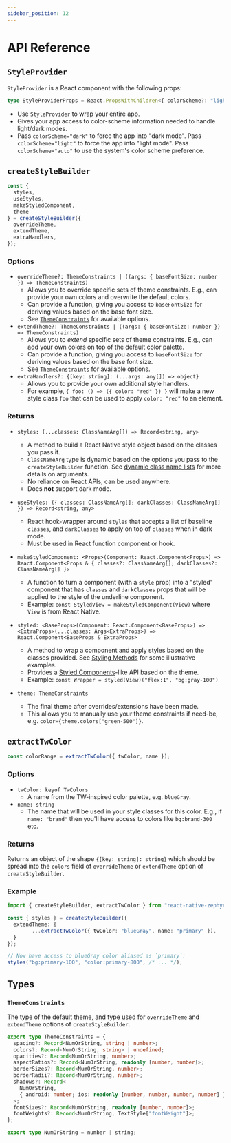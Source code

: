 ```yaml
---
sidebar_position: 12
---
```


# API Reference

## `StyleProvider`

`StyleProvider` is a React component with the following props:

```ts
type StyleProviderProps = React.PropsWithChildren<{ colorScheme?: "light" | "dark" | "auto" }>;
```

- Use `StyleProvider` to wrap your entire app.
- Gives your app access to color-scheme information needed to handle light/dark modes.
- Pass `colorScheme="dark"` to force the app into "dark mode". Pass `colorScheme="light"` to force the app into "light mode". Pass `colorScheme="auto"` to use the system's color scheme preference.

## `createStyleBuilder`

```ts
const {
  styles,
  useStyles,
  makeStyledComponent,
  theme
} = createStyleBuilder({
  overrideTheme,
  extendTheme,
  extraHandlers,
});
```

### Options

- `overrideTheme?: ThemeConstraints | ((args: { baseFontSize: number }) => ThemeConstraints)`
  - Allows you to override specific sets of theme constraints. E.g., can provide your own colors and overwrite the default colors.
  - Can provide a function, giving you access to `baseFontSize` for deriving values based on the base font size.
  - See [`ThemeConstraints`](#themeconstraints) for available options.
- `extendTheme?: ThemeConstraints | ((args: { baseFontSize: number }) => ThemeConstraints)`
  - Allows you to _extend_ specific sets of theme constraints. E.g., can add your own colors on top of the default color palette.
  - Can provide a function, giving you access to `baseFontSize` for deriving values based on the base font size.
  - See [`ThemeConstraints`](#themeconstraints) for available options.
- `extraHandlers?: {[key: string]: (...args: any[]) => object}`
  - Allows you to provide your own additional style handlers. 
  - For example, `{ foo: () => ({ color: "red" }) }` will make a new style class `foo` that can be used to apply `color: "red"` to an element.

### Returns

- `styles: (...classes: ClassNameArg[]) => Record<string, any>`
  - A method to build a React Native style object based on the classes you pass it. 
  - `ClassNameArg` type is dynamic based on the options you pass to the `createStyleBuilder` function. See [dynamic class name lists](./dynamic-classname-list.md) for more details on arguments.
  - No reliance on React APIs, can be used anywhere.
  - Does **not** support dark mode.
- `useStyles: ({ classes: ClassNameArg[]; darkClasses: ClassNameArg[] }) => Record<string, any>`
  - React hook-wrapper around `styles` that accepts a list of baseline `classes`, and `darkClasses` to apply on top of `classes` when in dark mode.
  - Must be used in React function component or hook.
- `makeStyledComponent: <Props>(Component: React.Component<Props>) => React.Component<Props & { classes?: ClassNameArg[]; darkClasses?: ClassNameArg[] }>`
  - A function to turn a component (with a `style` prop) into a "styled" component that has `classes` and `darkClasses` props that will be applied to the style of the underline component.
  - Example: `const StyledView = makeStyledComponent(View)` where `View` is from React Native.

- `styled: <BaseProps>(Component: React.Component<BaseProps>) => <ExtraProps>(...classes: Args<ExtraProps>) => React.Component<BaseProps & ExtraProps>`
  - A method to wrap a component and apply styles based on the classes provided. See [Styling Methods](./styling-methods.md#the-styled-component-wrapper) for some illustrative examples.
  - Provides a [Styled Components](https://styled-components.com/)-like API based on the theme.
  - Example: `const Wrapper = styled(View)("flex:1", "bg:gray-100")`
- `theme: ThemeConstraints`
  - The final theme after overrides/extensions have been made.
  - This allows you to manually use your theme constraints if need-be, e.g. `color={theme.colors["green-500"]}`.

## `extractTwColor`

```ts
const colorRange = extractTwColor({ twColor, name });
```

### Options

- `twColor: keyof TwColors`
  - A name from the TW-inspired color palette, e.g. `blueGray`.
- `name: string`
  - The name that will be used in your style classes for this color. E.g., if `name: "brand"` then you'll have access to colors like `bg:brand-300` etc.

### Returns

Returns an object of the shape `{[key: string]: string}` which should be spread into the `colors` field of `overrideTheme` or `extendTheme` option of `createStyleBuilder`.

### Example

```ts
import { createStyleBuilder, extractTwColor } from "react-native-zephyr";

const { styles } = createStyleBuilder({
  extendTheme: {
		...extractTwColor({ twColor: "blueGray", name: "primary" }),
  }
});

// Now have access to blueGray color aliased as `primary`:
styles("bg:primary-100", "color:primary-800", /* ... */);
```

## Types

### `ThemeConstraints`

The type of the default theme, and type used for `overrideTheme` and `extendTheme` options of `createStyleBuilder`.

```ts
export type ThemeConstraints = {
  spacing?: Record<NumOrString, string | number>;
  colors?: Record<NumOrString, string> | undefined;
  opacities?: Record<NumOrString, number>;
  aspectRatios?: Record<NumOrString, readonly [number, number]>;
  borderSizes?: Record<NumOrString, number>;
  borderRadii?: Record<NumOrString, number>;
  shadows?: Record<
    NumOrString,
    { android: number; ios: readonly [number, number, number, number] }
  >;
  fontSizes?: Record<NumOrString, readonly [number, number]>;
  fontWeights?: Record<NumOrString, TextStyle["fontWeight"]>;
};

export type NumOrString = number | string;
```
